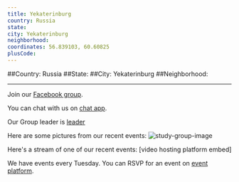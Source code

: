 ```yaml
---
title: Yekaterinburg
country: Russia
state: 
city: Yekaterinburg
neighborhood: 
coordinates: 56.839103, 60.60825
plusCode:
---
```


##Country: Russia
##State: 
##City: Yekaterinburg
##Neighborhood: 
*****
Join our [Facebook group](https://www.facebook.com/groups/free.code.camp.yekaterinburg).

You can chat with us on [chat app]().

Our Group leader is [leader]()

Here are some pictures from our recent events:
![study-group-image]()

Here's a stream of one of our recent events:
[video hosting platform embed]

We have events every Tuesday. You can RSVP for an event on [event platform]().
